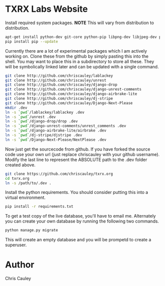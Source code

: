 TXRX Labs Website
========

Install required system packages. **NOTE**  This will vary from distribution to distribution.

```bash
apt-get install python-dev git-core python-pip libpng-dev libjpeg-dev python-psycopg2 postgresql memcached python-memcache
pip install pip --update
```

Currently there are a lot of experimental packages which I am actively working on. Clone these from the github by simply pasting this into the shell. You may want to place this in a subdirectory to store all these. They will be symbolically linked later and can be updated with a single command.

```bash
git clone http://github.com/chriscauley/lablackey
git clone http://github.com/chriscauley/unrest
git clone http://github.com/chriscauley/django-drop
git clone http://github.com/chriscauley/django-unrest-comments
git clone http://github.com/chriscauley/django-airbrake-lite
git clone http://github.com/chriscauley/dj-stripe
git clone http://github.com/chriscauley/Django-Next-Please
mkdir .dev
ln -s `pwd`/lablackey/lablackey .dev
ln -s `pwd`/unrest .dev
ln -s `pwd`/django-drop/drop .dev
ln -s `pwd`/django-unrest-comments/unrest_comments .dev
ln -s `pwd`/django-airbrake-lite/airbrake .dev
ln -s `pwd`/dj-stripe/djstripe .dev
ln -s `pwd`/Django-Next-Please/NextPlease .dev
```

Now just get the sourcecode from github. If you have forked the source code use your own url (just replace chriscauley with your github username). Modify the last line to represent the ABSOLUTE path to the .dev folder created above.

```bash
git clone https://github.com/chriscauley/txrx.org
cd txrx.org
ln -s /path/to/.dev .
```

Install the python requirements. You should consider putting this into a virtual environment.

```bash
pip install -r requirements.txt
```

To get a test copy of the live database, you'll have to email me. Alternately you can create your own database by running the following two commands.

```bash
python manage.py migrate
```

This will create an empty database and you will be prompetd to create a superuser.

Author
======
Chris Cauley
